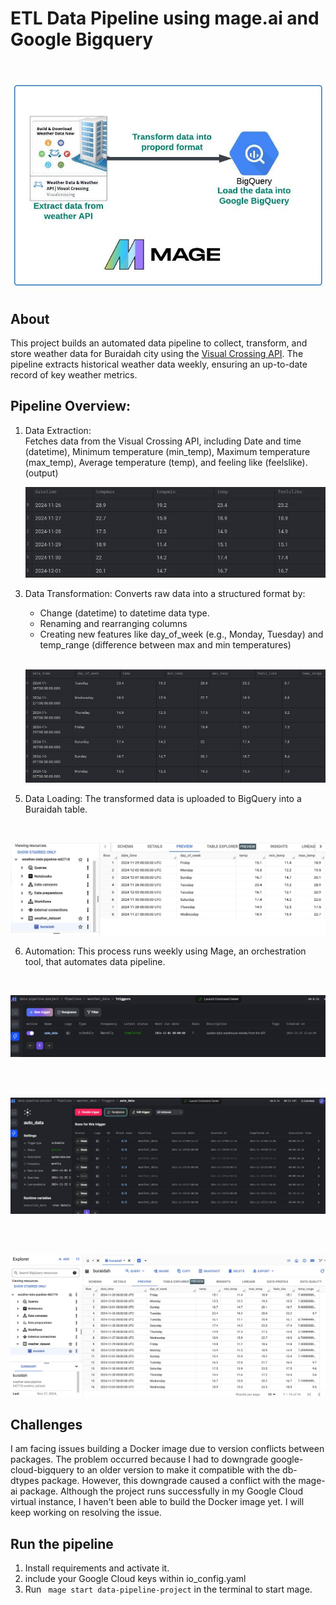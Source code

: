 # ETL Data Pipeline using mage.ai and Google Bigquery
<br>

![project overview](images/project-overview.jpeg)

<be>

## About

This project builds an automated data pipeline to collect, transform, and store weather data for Buraidah city using the [Visual Crossing API](https://www.visualcrossing.com/). 
The pipeline extracts historical weather data weekly, ensuring an up-to-date record of key weather metrics.

## Pipeline Overview:
1. Data Extraction:   
    Fetches data from the Visual Crossing API, including Date and time (datetime), Minimum temperature (min_temp), Maximum temperature (max_temp), Average temperature (temp), and feeling like (feelslike).
   (output)
   <br>

    ![extract](images/extract.jpg)

  <be>

3. Data Transformation: Converts raw data into a structured format by:
    - Change (datetime) to datetime data type.
    - Renaming and rearranging columns
    - Creating new features like day_of_week (e.g., Monday, Tuesday) and temp_range (difference between max and min temperatures)

   <br>

    ![transform](images/transform.jpg)

<be>

5. Data Loading: The transformed data is uploaded to BigQuery into a Buraidah table.

<br>

![load](images/load.jpg)

<be>

6. Automation: This process runs weekly using Mage, an orchestration tool, that automates data pipeline.


<br>

![auto](images/automation.jpg)

<br>

<br>

![auto](images/runs-history.jpg)

<br>

<br>

![auto](images/data-append.jpg)

<be>

## Challenges
I am facing issues building a Docker image due to version conflicts between packages. The problem occurred because I had to downgrade google-cloud-bigquery to an older version to make it compatible with the db-dtypes package. However, this downgrade caused a conflict with the mage-ai package. Although the project runs successfully in my Google Cloud virtual instance, I haven't been able to build the Docker image yet. I will keep working on resolving the issue.


## Run the pipeline
1. Install requirements and activate it.
2. include your Google Cloud keys within io_config.yaml
3. Run ` mage start data-pipeline-project` in the terminal to start mage.


